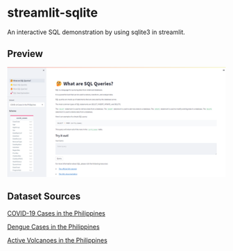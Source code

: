 # streamlit-sqlite
An interactive SQL demonstration by using sqlite3 in streamlit.

## Preview 
![Screenshot of the streamlit app](preview.png)

## Dataset Sources
[COVID-19 Cases in the Philippines](https://www.kaggle.com/datasets/cvronao/covid19-philippine-dataset?select=Case_Information.csv)

[Dengue Cases in the Philippines](https://www.kaggle.com/datasets/grosvenpaul/dengue-cases-in-the-philippines)

[Active Volcanoes in the Philippines](https://www.kaggle.com/datasets/gabbygab/active-volcanoes-in-the-philippines)

